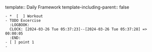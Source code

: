 template:: Daily Framework
template-including-parent:: false

	- *  [  ] Workout
	- TODO Excercise
	  :LOGBOOK:
	  CLOCK: [2024-03-26 Tue 05:37:23]--[2024-03-26 Tue 05:37:28] =>  00:00:05
	  :END:
	- [ ] point 1
	-